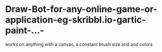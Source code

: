 # Draw-Bot-for-any-online-game-or-application-eg-skribbl.io-gartic-paint-...-
works on anything with a canvas, a constant brush size and and colors
